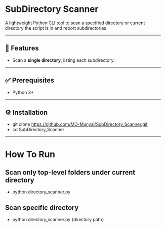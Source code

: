 # SubDirectory Scanner

A lightweight Python CLI tool to scan a specified directory or current directory the script is in and report subdirectories.

---

## 🚀 Features

- Scan a **single directory**, listing each subdirectory.
  
---

## ✅ Prerequisites

- Python 3+

---

## ⚙️ Installation

- git clone https://github.com/MO-Munyai/SubDirectory_Scanner.git
- cd SubDirectory_Scanner

---
# How To Run
## Scan only top-level folders under current directory
- python directory_scanner.py 

## Scan specific directory 
- python directory_scanner.py {directory path}

